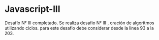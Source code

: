 # Javascript-III
Desafío N° III completado. 
Se realiza desafio N° III , cración de algoritmos utilizando ciclos.
para este desafio debe considerar desde la linea 93 a la 203.
